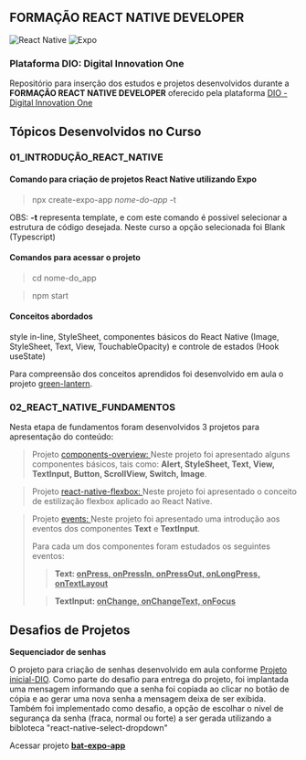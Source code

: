 ## **FORMAÇÃO REACT NATIVE DEVELOPER**
![React Native](https://img.shields.io/badge/react_native-%2320232a.svg?style=for-the-badge&logo=react&logoColor=%2361DAFB)
![Expo](https://img.shields.io/badge/expo-1C1E24?style=for-the-badge&logo=expo&logoColor=#D04A37)
### **Plataforma DIO: Digital Innovation One**

Repositório para inserção dos estudos e projetos desenvolvidos durante a __FORMAÇÃO REACT NATIVE DEVELOPER__ oferecido pela plataforma [DIO - Digital Innovation One](https://www.dio.me)


## **Tópicos Desenvolvidos no Curso**

### 01_INTRODUÇÃO_REACT_NATIVE

#### Comando para criação de projetos __React Native__ utilizando __Expo__


>npx create-expo-app _nome-do-app_ -t  


OBS: **-t** representa template, e com este comando é possivel selecionar a estrutura de código desejada. Neste curso a opção selecionada foi Blank (Typescript) 

#### Comandos para acessar o projeto 

> cd nome-do_app   


> npm start  

#### Conceitos abordados
style in-line, StyleSheet, componentes básicos do React Native (Image, StyleSheet, Text, View, TouchableOpacity) e controle de estados (Hook useState)

Para compreensão dos conceitos aprendidos foi desenvolvido em aula o projeto [green-lantern](https://github.com/astorti/Formacao-React-Native-Developer-DIO/tree/main/01_REACT_NATIVE_INTRODUCAO/green-lantern). 


### 02_REACT_NATIVE_FUNDAMENTOS

Nesta etapa de fundamentos foram desenvolvidos 3 projetos para apresentação do conteúdo:

>Projeto [components-overview: ]() Neste projeto foi apresentado alguns componentes básicos, tais como: __Alert, StyleSheet, Text, View, TextInput, Button, ScrollView, Switch, Image__.

>Projeto [react-native-flexbox: ]() Neste projeto foi apresentado o conceito de estilização flexbox aplicado ao React Native.

>Projeto [events: ]() Neste projeto foi apresentado uma introdução aos eventos dos componentes __Text__ e __TextInput__. 
>
>Para cada um dos componentes foram estudados os seguintes eventos: 
>>__Text: <u>onPress, onPressIn, onPressOut, onLongPress, onTextLayout</u>__
>
>>__TextInput: <u>onChange, onChangeText, onFocus</u>__


## **Desafios de Projetos**

__**Sequenciador de senhas**__

O projeto para criação de senhas desenvolvido em aula conforme [Projeto inicial-DIO](https://github.com/felipeAguiarCode/react-native-bat-pass-generator). Como parte do desafio para entrega do projeto, foi implantada uma mensagem informando que a senha foi copiada ao clicar no botão de cópia e ao gerar uma nova senha a mensagem deixa de ser exibida. Também foi implementado como desafio, a opção de escolhar o nível de segurança da senha (fraca, normal ou forte) a ser gerada utilizando a bibloteca "react-native-select-dropdown"

Acessar projeto [<u>**bat-expo-app**</u>](https://github.com/astorti/Formacao-React-Native-Developer-DIO/tree/main/PROJETOS/bat-expo-app) 
